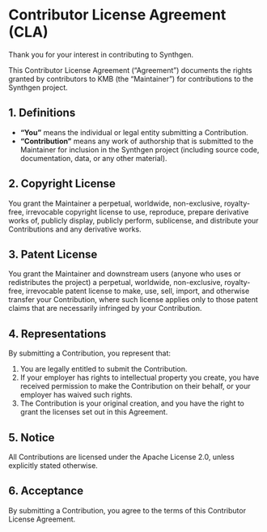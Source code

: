 # Contributor License Agreement (CLA)

Thank you for your interest in contributing to Synthgen.

This Contributor License Agreement (“Agreement”) documents the rights granted by contributors to KMB (the “Maintainer”) for contributions to the Synthgen project.

## 1. Definitions
- **“You”** means the individual or legal entity submitting a Contribution.
- **“Contribution”** means any work of authorship that is submitted to the Maintainer for inclusion in the Synthgen project (including source code, documentation, data, or any other material).

## 2. Copyright License
You grant the Maintainer a perpetual, worldwide, non-exclusive, royalty-free, irrevocable copyright license to use, reproduce, prepare derivative works of, publicly display, publicly perform, sublicense, and distribute your Contributions and any derivative works.

## 3. Patent License
You grant the Maintainer and downstream users (anyone who uses or redistributes the project) a perpetual, worldwide, non-exclusive, royalty-free, irrevocable patent license to make, use, sell, import, and otherwise transfer your Contribution, where such license applies only to those patent claims that are necessarily infringed by your Contribution.

## 4. Representations
By submitting a Contribution, you represent that:
1. You are legally entitled to submit the Contribution.
2. If your employer has rights to intellectual property you create, you have received permission to make the Contribution on their behalf, or your employer has waived such rights.
3. The Contribution is your original creation, and you have the right to grant the licenses set out in this Agreement.

## 5. Notice
All Contributions are licensed under the Apache License 2.0, unless explicitly stated otherwise.

## 6. Acceptance
By submitting a Contribution, you agree to the terms of this Contributor License Agreement.
